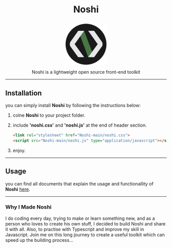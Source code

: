 # <p align="center">Noshi</p>

<p align="center">
<img src="./docs/imgs/Noshi.png" width="128" height="128" align="center" />
</p>
<p align="center">Noshi is a lightweight open source front-end toolkit</p>

---

 ## Installation
 you can simply install <b>Noshi</b> by following the instructions below:

 1. colne <b>Noshi</b> to your project folder.
 2. include <b>'noshi.css'</b> and <b>'noshi.js'</b> at the end of header section.

    ```html
    <link rel="stylesheet" href="Noshi-main/noshi.css">
    <script src="Noshi-main/noshi.js" type="application/javascript"></script>
    ```

 3. enjoy.

 ---

 ## Usage
 you can find all documents that explain the usage and functionallity of <b>Noshi</b> <a href="https://anasalsmele.github.io/Noshi/" target="_blank">here</a>.

---

 ### Why I Made Noshi
 I do coding every day, trying to make or learn something new, and as a person who loves to create his own stuff, I decided to build Noshi and share it with all. Also, to practise with Typescript and improve my skill in Javascript.
 Join me on this long journey to create a useful toolkit which can speed up the building process...
